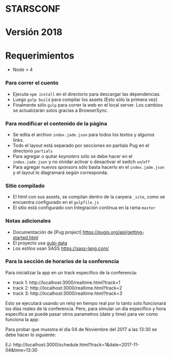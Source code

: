 # STARSCONF
# Versión 2018

# Requerimientos
  - Node > 4

### Para correr el cuento
- Ejecuta `npm install` en el directorio para descargar las dependencias.
- Luego `gulp build` para compilar los assets (Esto sólo la primera vez)
- Finalmente sólo `gulp` para correr la web en el local server. Los cambios se actualizarán solos gracias a BrowserSync.

### Para modificar el contenido de la página
 - Se edita el archivo `index.jade.json` para todos los textos y algunos links.
 - Todo el layout está separado por secciones en partials Pug en el directorio `partials`
 - Para agregar o quitar *keynoters* sólo se debe hacer en el `index.jade.json` y no olvidar activar o desactivar el switch `on`/`off`
 - Para agregar nuevos *sponsors* sólo basta hacerlo en el `index.jade.json` y el layout lo diagramará según corresponda.

### Sitio compilado
 - El html con sus assets, se compilan dentro de la carpera `_site`, como se encuentra configurado en el `gulpfile.js`
 - El sitio está configurado con Integración continua en la rama `master`

### Notas adicionales
- Documentación de [Pug project] https://pugjs.org/api/getting-started.html
- El proyecto usa [gulp-data](https://github.com/colynb/gulp-data)
- Los estilos usan SASS https://sass-lang.com/

### Para la sección de horarios de la conferencia

Para inicializar la app en un track especifico de la conferencia:

  * track 1: http://localhost:3000/realtime.html?track=1
  * track 2: http://localhost:3000/realtime.html?track=2
  * track 3: http://localhost:3000/realtime.html?track=3

Esto se ejecutará usando un reloj en tiempo real por lo tanto solo funcionará
los días reales de la conferencia. Pero, para simular un día especifico y hora especifica se puede pasar otros parametros (date y time) para
ver como funciona la app:

  Para probar que muestra el dia 04 de Noviembre del 2017 a las 13:30 se debe hacer lo siguiente:

EJ: http://localhost:3000/schedule.html?track=1&date=2017-11-04&time=13:30